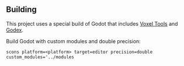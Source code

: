 ## Building
This project uses a special build of Godot that includes [Voxel Tools](https://github.com/Zylann/godot_voxel/) and [Godex](https://github.com/GodotECS/godex/).

Build Godot with custom modules and double precision:
```
scons platform=<platform> target=editor precision=double custom_modules='../modules
```